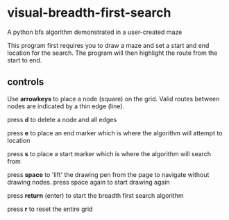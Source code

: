 # visual-breadth-first-search
A python bfs algorithm demonstrated in a user-created maze

This program first requires you to draw a maze and set a start and end location for the search.  The program will then highlight the route from the start to end.

## controls
Use **arrowkeys** to place a node (square) on the grid.  Valid routes between nodes are indicated by a thin edge (line).

press **d** to delete a node and all edges

press **e** to place an end marker which is where the algorithm will attempt to location

press **s** to place a start marker which is where the algorithm will search from

press **space** to 'lift' the drawing pen from the page to navigate without drawing nodes.  press space again to start drawing again

press **return** (enter) to start the breadth first search algorithm

press **r** to reset the entire grid
